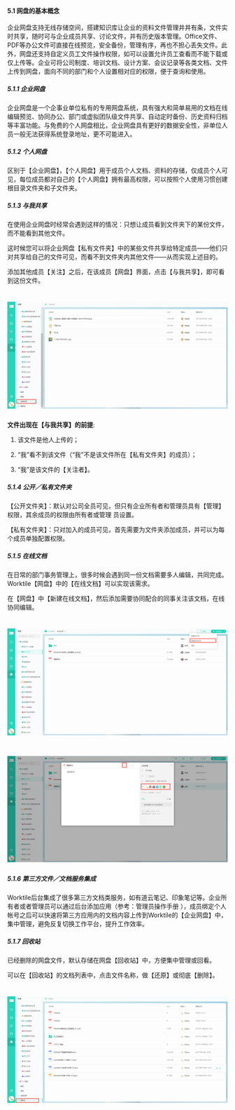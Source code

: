 #### 5.1 网盘的基本概念

企业网盘支持无线存储空间，搭建知识库让企业的资料文件管理井井有条，文件实时共享，随时可与企业成员共享、讨论文件，并有历史版本管理。Office文件、PDF等办公文件可直接在线预览，安全备份，管理有序，再也不担心丢失文件。此外，网盘还支持自定义员工文件操作权限，如可以设置允许员工查看而不能下载或仅上传等。企业可将公司制度、培训文档、设计方案、会议记录等各类文档、文件上传到网盘，面向不同的部门和个人设置相对应的权限，便于查询和使用。

##### 5.1.1 企业网盘

企业网盘是一个企事业单位私有的专用网盘系统，具有强大和简单易用的文档在线编辑预览、协同办公、部门或虚拟团队级文件共享、自动定时备份、历史资料归档等丰富功能。与免费的个人网盘相比，企业网盘具有更好的数据安全性，非单位人员一般无法获得系统登录地址，更不可能进入。

##### 5.1.2 个人网盘

区别于【企业网盘】，【个人网盘】用于成员个人文档、资料的存储，仅成员个人可见，每位成员都对自己的【个人网盘】拥有最高权限，可以按照个人使用习惯创建根目录文件夹和子文件夹。

##### 5.1.3 与我共享

在使用企业网盘时经常会遇到这样的情况：只想让成员看到文件夹下的某份文件，而不能看到其他文件。

这时候您可以将企业网盘【私有文件夹】中的某些文件共享给特定成员——他们只对共享给自己的文件可见，而看不到文件夹内其他文件——从而实现上述目的。

添加其他成员【关注】之后，在该成员【网盘】界面，点击【与我共享】，即可看到这份文件。

# ![](/assets/5.1网盘-与我共享.png)

**文件出现在【与我共享】的前提**:

1) 该文件是他人上传的； 

2) “我”看不到该文件（“我”不是该文件所在【私有文件夹】的成员）； 

3) “我”是该文件的【关注者】。


##### 5.1.4 公开／私有文件夹

【公开文件夹】：默认对公司全员可见，但只有企业所有者和管理员具有【管理】权限，其余成员的权限由所有者或管理  员设置。 

【私有文件夹】：只对加入的成员可见，首先需要为文件夹添加成员，并可以为每个成员单独配置权限。


##### 5.1.5 在线文档

在日常的部门事务管理上，很多时候会遇到同一份文档需要多人编辑，共同完成。Worktile【网盘】中的【在线文档】可以实现该需求。

在【网盘】中【新建在线文档】，然后添加需要协同配合的同事关注该文档，在线协同编辑。

# ![](/assets/5.1网盘-新建在线文档.png)

# ![](/assets/5.1网盘-新建在线文档2.png)

##### 5.1.6 第三方文件／文档服务集成

Worktile后台集成了很多第三方文档类服务，如有道云笔记、印象笔记等。企业所有者或者管理员可以通过后台添加应用（参考：管理员操作手册 ），成员绑定个人帐号之后可以快速将第三方应用内的文档内容上传到Worktile的【企业网盘】中，集中管理，避免反复切换工作平台，提升工作效率。

##### 5.1.7 回收站

已经删除的网盘文件，默认存储在网盘【回收站】中，方便集中管理或回看。

可以在【回收站】的文档列表中，点击文件名称，做【还原】或彻底【删除】。

# ![](/assets/5.1网盘-回收站.png)



